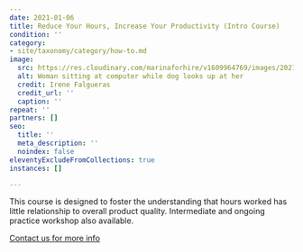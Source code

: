 ```yaml
---
date: 2021-01-06
title: Reduce Your Hours, Increase Your Productivity (Intro Course)
condition: ''
category:
- site/taxonomy/category/how-to.md
image:
  src: https://res.cloudinary.com/marinaforhire/v1609964769/images/2021/01/Cool_Kids_-_Study_ty4kmw.png
  alt: Woman sitting at computer while dog looks up at her
  credit: Irene Falgueras
  credit_url: ''
  caption: ''
repeat: ''
partners: []
seo:
  title: ''
  meta_description: ''
  noindex: false
eleventyExcludeFromCollections: true
instances: []

---
```

This course is designed to foster the understanding that hours worked has little relationship to overall product quality. Intermediate and ongoing practice workshop also available.

[Contact us for more info](https://marinaforhire.com/contact/)
